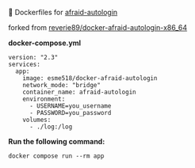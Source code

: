 :whale: Dockerfiles for [afraid-autologin](https://github.com/inderpreet99/afraid-autologin)

forked from [reverie89/docker-afraid-autologin-x86_64](https://github.com/reverie89/docker-afraid-autologin-x86_64)

**docker-compose.yml**
```
version: "2.3"
services:
  app:
    image: esme518/docker-afraid-autologin
    network_mode: "bridge"
    container_name: afraid-autologin
    environment:
      - USERNAME=you_username
      - PASSWORD=you_password
    volumes:
      - ./log:/log
```
**Run the following command:**
```
docker compose run --rm app
```
